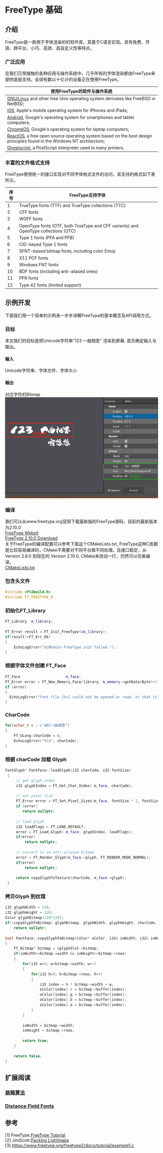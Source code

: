 # FreeType 基础
## 介绍
FreeType是一款用于字体渲染的的软件库，其基于C语言实现。具有免费、开源、跨平台、小巧、高效、高自定义性等特点。 
### 广泛应用
在我们日常接触的各种应用与操作系统中，几乎所有的字体渲染都由FreeType来提供底层支持。全球有数以十亿计的设备正在使用FreeType。

|使用FreeType的软件与操作系统|
|---|
|[GNU/Linux](https://www.gnu.org/gnu/why-gnu-linux.html) and other free Unix operating system derivates like FreeBSD or NetBSD;|
|[iOS](https://www.apple.com/ios/ios-12/), Apple's mobile operating system for iPhones and iPads;|
|[Android](https://www.android.com/), Google's operating system for smartphones and tablet computers;|
|[ChromeOS](https://www.chromium.org/chromium-os), Google's operating system for laptop computers;|
|[ReactOS](https://reactos.org/), a free open source operating system based on the best design principles found in the Windows NT architecture;|
|[Ghostscript](https://www.ghostscript.com/), a PostScript interpreter used in many printers.|

### 丰富的文件格式支持
FreeType使用统一的接口实现对不同字体格式文件的访问，其支持的格式如下表所示。

|序号|FreeType支持字体|
|---|---|
|1|TrueType fonts (TTF) and TrueType collections (TTC)|
|2|CFF fonts  | 
|3|WOFF fonts   |
|4|OpenType fonts (OTF, both TrueType and CFF variants) and OpenType collections (OTC)   |
|5|Type 1 fonts (PFA and PFB)   |
|6|CID-keyed Type 1 fonts   |
|7|SFNT-based bitmap fonts, including color Emoji |  
|8|X11 PCF fonts   |
|9|Windows FNT fonts   |
|10|BDF fonts (including anti-aliased ones)   |
|11|PFR fonts   |
|12|Type 42 fonts (limited support)   |

## 示例开发
下面我们用一个简单的示例来一步步讲解FreeType的基本概念及API调用方式。

### 目标
本文我们的目标是把Unicode字符串"123 一曲相思" 渲染到屏幕; 首先确定输入与输出。
#### 输入
 Unicode字符串、字体文件、字体大小   
#### 输出
 对应字符的Bitmap   
![](https://raw.githubusercontent.com/timi-liuliang/writing/master/2019/4.FreeType%20%E5%9F%BA%E7%A1%80/input_output.png)

### 编译
我们可以从www.freetype.org官网下载最新版的FreeType源码，目前的最新版本为2.10.0    
[FreeType Websit](https://www.freetype.org/)   
[FreeType 2.10.0 Download](https://download.savannah.gnu.org/releases/freetype/)   
关于FreeType的编译配置可以参考下面这个CMakeLists.txt, FreeType这种C库都是比较容易编译的，CMake不需要对不同平台做不同处理。且接口稳定，从Version 2.6.0 到现在的 Version 2.10.0, CMake未改动一行，仍然可以完美编译。   
[CMakeLists.txt](https://github.com/timi-liuliang/echo/blob/master/thirdparty/freetype-2.6/CMakeLists.txt)   

### 包含头文件
```cpp
#include <ft2build.h>
#include FT_FREETYPE_H
```

### 初始化FT_Library
```cpp
FT_Library	m_library;

FT_Error result = FT_Init_FreeType(&m_library);
if(result!=FT_Err_Ok)
{
    EchoLogError("UiModule FreeType init failed.");
}
```

### 根据字体文件创建 FT_Face  
```cpp
FT_Face						m_face;
FT_Error error = FT_New_Memory_Face(library, m_memory->getData<Byte*>(), m_memory->getSize(), 0, &m_face);
if (error)
{
  EchoLogError("font file [%s] could not be opened or read, or that it is broken...", filePath);
}
```
### CharCode
```cpp
for(wchar_t c : L"ABC一曲相思")
{
    FT_ULong charCode = c;
    EchoLogError("%ld", charCode);
}
```

### 根据 charCode 加载 Glyph
```cpp
FontGlyph* FontFace::loadGlyph(i32 charCode, i32 fontSize)
 {
     // get glyph index
     i32 glyphIndex = FT_Get_Char_Index( m_face, charCode);

     // set pixel size
     FT_Error error = FT_Set_Pixel_Sizes(m_face, fontSize * 2, fontSize * 2);
     if (error)
        return nullptr;

     // load glyph
     i32 loadFlags = FT_LOAD_DEFAULT;
     error = FT_Load_Glyph( m_face, glyphIndex, loadFlags);
     if(error)
         return nullptr;

     // convert to an anti-aliased bitmap
     error = FT_Render_Glyph(m_face->glyph, FT_RENDER_MODE_NORMAL);
     if(error)
         return nullptr;

     return copyGlyphToTexture(charCode, m_face->glyph);
 }
```

### 拷贝Glyph 到纹理
```cpp
i32 glyphWidth = 128;
i32 glyphHeight = 128;
Color glyphBitmap[128*128];
if(!copyGlyphToBitmap( glyphBitmap, glyphWidth, glyphHeight, charCode, glyphSlot))
    return nullptr;

bool FontFace::copyGlyphToBitmap(Color* oColor, i32& ioWidth, i32& ioHeight, i32 charCode, FT_GlyphSlot glyphSlot)
{
    FT_Bitmap* bitmap = &glyphSlot->bitmap;
    if(ioWidth>=bitmap->width && ioHeight>=bitmap->rows)
    {
        for(i32 w=0; w<bitmap->width; w++)
        {
            for(i32 h=0; h<bitmap->rows; h++)
            {
                i32 index = h * bitmap->width + w;
                oColor[index].r = bitmap->buffer[index];
                oColor[index].g = bitmap->buffer[index];
                oColor[index].b = bitmap->buffer[index];
                oColor[index].a = bitmap->buffer[index];
            }
        }

        ioWidth = bitmap->width;
        ioHeight = bitmap->rows;

        return true;
    }

    return false;
}
```

## 扩展阅读   
### [装箱算法](http://www.blackpawn.com/texts/lightmaps/default.html)
### [Distance Field Fonts](https://github.com/libgdx/libgdx/wiki/Distance-field-fonts)

## 参考
[1] FreeType.[FreeType Tutorial](https://www.freetype.org/freetype2/docs/tutorial/index.html)   
[2] JimScott.[Packing Lightmaps](http://www.blackpawn.com/texts/lightmaps/default.html)   
[3] https://www.freetype.org/freetype2/docs/tutorial/example1.c   
